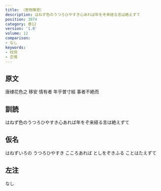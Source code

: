 ```yaml
---
title: （寄物陳思）
description: はねず色のうつろひやすき心あれば年をぞ来経る言は絶えずて
position: 3074
category: 巻12
version: '1.0'
volume: 12
comparison:
- なし
keywords:
- 枕詞
- 恋情
---
```


## 原文

唐棣花色之 移安 情有者 年乎曽寸經 事者不絶而

## 訓読

はねず色のうつろひやすき心あれば年をぞ来経る言は絶えずて

## 仮名

はねずいろの うつろひやすき こころあれば としをぞきふる ことはたえずて

## 左注

なし
